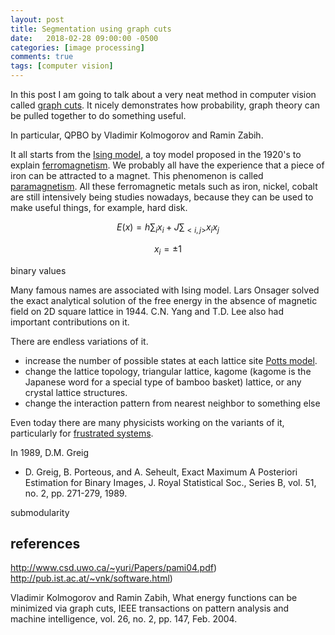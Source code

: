 ```yaml
---
layout: post
title: Segmentation using graph cuts
date:   2018-02-28 09:00:00 -0500
categories: [image processing]
comments: true
tags: [computer vision]
---
```


In this post I am going to talk about a very neat method in computer vision called [graph cuts](https://en.wikipedia.org/wiki/Graph_cuts_in_computer_vision).
It nicely demonstrates how probability, graph theory can be pulled together to do something useful.

In particular, QPBO by Vladimir Kolmogorov and Ramin Zabih.



It all starts from the [Ising model](https://en.wikipedia.org/wiki/Ising_model),
a toy model proposed in the 1920's to explain [ferromagnetism](https://en.wikipedia.org/wiki/Ferromagnetism).
We probably all have the experience that a piece of iron can be attracted to a magnet.
This phenomenon is called [paramagnetism](https://en.wikipedia.org/wiki/Paramagnetism). 
All these ferromagnetic metals such as iron, nickel, cobalt are still intensively being studies nowadays, because
they can be used to make useful things, for example, hard disk.


$$ E(x) = h\sum_i x_i + J\sum_{<i,j>} x_i x_j $$

$$x_i =\pm1$$

binary values

Many famous names are associated with Ising model.
Lars Onsager solved the exact analytical solution of the free energy in the absence of magnetic field on 2D square lattice in 1944.
C.N. Yang and T.D. Lee also had important contributions on it.

There are endless variations of it. 

* increase the number of possible states at each lattice site 
[Potts model](https://en.wikipedia.org/wiki/Potts_model).
* change the lattice topology, triangular lattice, kagome (kagome is the Japanese word for a special type of bamboo basket) lattice, or any crystal lattice structures.
* change the interaction pattern from nearest neighbor to something else

Even today there are many physicists working on the variants of it, particularly for [frustrated systems](https://en.wikipedia.org/wiki/Geometrical_frustration).


In 1989, D.M. Greig

* D. Greig, B. Porteous, and A. Seheult, Exact Maximum A Posteriori Estimation for Binary Images, J. Royal Statistical Soc., Series B, vol. 51, no. 2, pp. 271-279, 1989.

submodularity



## references

http://www.csd.uwo.ca/~yuri/Papers/pami04.pdf)
http://pub.ist.ac.at/~vnk/software.html)

Vladimir Kolmogorov and Ramin Zabih, What energy functions can be minimized via graph cuts, IEEE transactions on pattern analysis and machine intelligence, vol. 26, no. 2, pp. 147, Feb. 2004.

